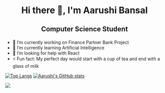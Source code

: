 # <p align="center">Hi there 👋, I'm Aarushi Bansal</p>
## <p align="center">Computer Science Student</p>
<!--
**aarushi374/aarushi374** is a ✨ _special_ ✨ repository because its `README.md` (this file) appears on your GitHub profile.

Here are some ideas to get you started:-->

- 🔭 I’m currently working on Finance Partner Bank Project
- 🌱 I’m currently learning Artificial Intelligence
- 🤔 I’m looking for help with React 
- ⚡ Fun fact: My perfect day would start with a cup of tea and end with a glass of milk

[![Top Langs](https://github-readme-stats.vercel.app/api/top-langs/?username=aarushi374)](https://github.com/anuraghazra/github-readme-stats)
[![Aarushi's GitHub stats](https://github-readme-stats.vercel.app/api?username=aarushi374)](https://github.com/anuraghazra/github-readme-stats)

![](https://komarev.com/ghpvc/?username=aarushi374)



